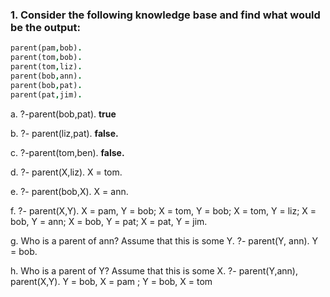 ### 1. Consider the following knowledge base and find what would be the output:

```prolog
parent(pam,bob).
parent(tom,bob).
parent(tom,liz).
parent(bob,ann).
parent(bob,pat).
parent(pat,jim).
```

a. ?-parent(bob,pat).
**true**

b. ?- parent(liz,pat).
**false.**

c. ?-parent(tom,ben).
**false.**

d. ?- parent(X,liz).
X = tom.

e. ?- parent(bob,X).
X = ann.

f. ?- parent(X,Y).
X = pam,
Y = bob;
X = tom,
Y = bob;
X = tom,
Y = liz;
X = bob,
Y = ann;
X = bob,
Y = pat;
X = pat,
Y = jim.



g. Who is a parent of ann? Assume that this is some Y.
?- parent(Y, ann).
Y = bob.

h. Who is a parent of Y? Assume that this is some X.
?- parent(Y,ann), parent(X,Y).
Y = bob,
X = pam ;
Y = bob,
X = tom
